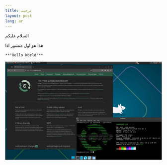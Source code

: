 ```yaml
---
title: ترحيب
layout: post
lang: ar
---
```


السلام عليكم

هذا هو اول منشور اذا

```
**"Hello World"**
```

![x13s live screenshot](assets/screenshots/x13s-live.png)
